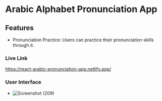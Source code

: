 # Arabic Alphabet Pronunciation App

   ## Features
- Pronunciation Practice: Users can practice their pronunciation skills through it.

### Live Link
https://react-arabic-pronunciation-app.netlify.app/

### User Interface
- ![Screenshot (209)](https://github.com/Iamsakeeb10/react-arabic-alphabet-pronunciation-app/assets/114988476/e3645c6d-de6f-40c8-83e0-bd73711ad166)

